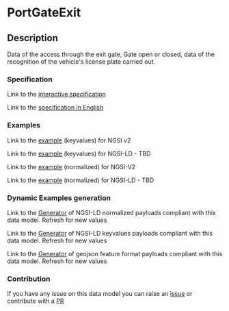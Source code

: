 # PortGateExit
  
## Description
  
  Data of the access through the exit gate, Gate open or closed, data of the recognition of the vehicle's license plate carried out.
  
  
### Specification

  Link to the [interactive specification](https://swagger.lab.fiware.org/?url=https://smart-data-models.github.io/dataModel.Building/Building/swagger.yaml)

  Link to the [specification in English](https://egitlab.iti.es/dataports/data_processing/datamodel/-/tree/master/PortManagement/PortGateExit/schema.son)


### Examples

  Link to the [example](https://egitlab.iti.es/dataports/data_processing/datamodel/-/tree/master/PortManagement/PortGateExit/examples/example.json) (keyvalues) for NGSI v2
  
  Link to the [example](https://egitlab.iti.es/dataports/data_processing/datamodel/-/tree/master/PortManagement/PortGateExit/examples/example.jsonld) (keyvalues) for NGSI-LD - TBD

  Link to the [example](https://egitlab.iti.es/dataports/data_processing/datamodel/-/tree/master/PortManagement/PortGateExit/examples/example-normalized.json) (normalized) for NGSI-V2

  Link to the [example](https://egitlab.iti.es/dataports/data_processing/datamodel/-/tree/master/PortManagement/PortGateExit/examples/example-normalized.jsonld) (normalized) for NGSI-LD - TBD


### Dynamic Examples generation

  Link to the [Generator](https://smartdatamodels.org/extra/ngsi-ld_generator.php?schemaUrl=https://raw.githubusercontent.com/smart-data-models/dataModel.Building/master/Building/schema.json&email=info@smartdatamodels.org) of NGSI-LD normalized payloads compliant with this data model. Refresh for new values

  Link to the [Generator](https://smartdatamodels.org/extra/ngsi-ld_generator_keyvalues.php?schemaUrl=https://raw.githubusercontent.com/smart-data-models/dataModel.Building/master/Building/schema.json&email=info@smartdatamodels.org) of NGSI-LD keyvalues payloads compliant with this data model. Refresh for new values

  Link to the [Generator](https://smartdatamodels.org/extra/geojson_features_generator.php?schemaUrl=https://raw.githubusercontent.com/smart-data-models/dataModel.Building/master/Building/schema.json&email=info@smartdatamodels.org) of geojson feature format payloads compliant with this data model. Refresh for new values


### Contribution

  If you have any issue on this data model you can raise an [issue](https://github.com/smart-data-models/dataModel.Building/issues)  or contribute with a [PR](https://github.com/smart-data-models/dataModel.Building/pulls)